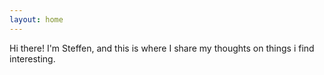 ```yaml
---
layout: home
---
```


Hi there! I'm Steffen, and this is where I share my thoughts on things i find interesting. 

